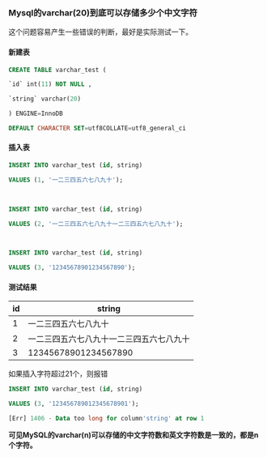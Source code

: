 ### Mysql的varchar(20)到底可以存储多少个中文字符

这个问题容易产生一些错误的判断，最好是实际测试一下。

#### 新建表

```sql
CREATE TABLE varchar_test (

`id` int(11) NOT NULL ,

`string` varchar(20)

) ENGINE=InnoDB

DEFAULT CHARACTER SET=utf8COLLATE=utf8_general_ci
```

#### 插入表

```sql
INSERT INTO varchar_test (id, string)

VALUES (1, '一二三四五六七八九十');

 

INSERT INTO varchar_test (id, string)

VALUES (2, '一二三四五六七八九十一二三四五六七八九十');

 

INSERT INTO varchar_test (id, string)

VALUES (3, '12345678901234567890');
```

#### 测试结果
|  id   | string  |
|  ----  | ----  |
| 1  | 一二三四五六七八九十 |
| 2  | 一二三四五六七八九十一二三四五六七八九十 |
| 3  | 12345678901234567890 |

如果插入字符超过21个，则报错

```sql
INSERT INTO varchar_test (id, string)

VALUES (3, '123456789012345678901');

[Err] 1406 - Data too long for column'string' at row 1
```

 **可见MySQL的varchar(n)可以存储的中文字符数和英文字符数是一致的，都是n个字符。**